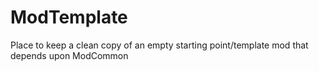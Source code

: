# ModTemplate
Place to keep a clean copy of an empty starting point/template mod that depends upon ModCommon
